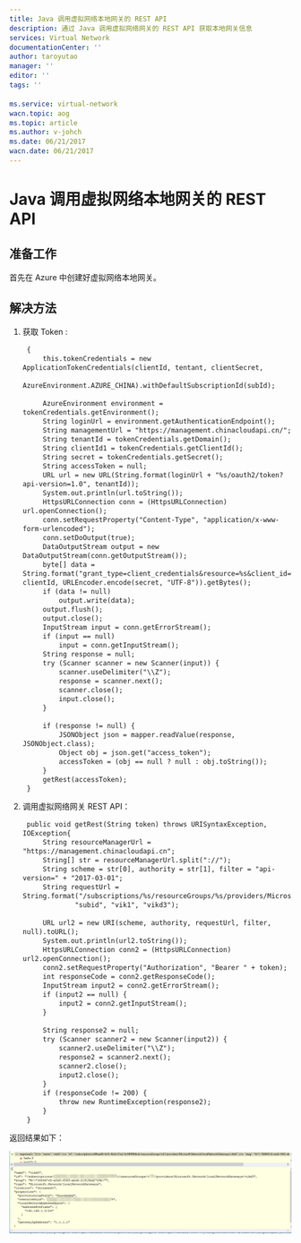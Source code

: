 ```yaml
---
title: Java 调用虚拟网络本地网关的 REST API
description: 通过 Java 调用虚拟网络网关的 REST API 获取本地网关信息
services: Virtual Network
documentationCenter: ''
author: taroyutao
manager: ''
editor: ''
tags: ''

ms.service: virtual-network
wacn.topic: aog
ms.topic: article
ms.author: v-johch
ms.date: 06/21/2017
wacn.date: 06/21/2017
---
```


# Java 调用虚拟网络本地网关的 REST API

## 准备工作

首先在 Azure 中创建好虚拟网络本地网关。

## 解决方法

1. 获取 Token :

        {
            this.tokenCredentials = new ApplicationTokenCredentials(clientId, tentant, clientSecret,
            AzureEnvironment.AZURE_CHINA).withDefaultSubscriptionId(subId);                   
                            
            AzureEnvironment environment = tokenCredentials.getEnvironment();
            String loginUrl = environment.getAuthenticationEndpoint();
            String managementUrl = "https://management.chinacloudapi.cn/"; 
            String tenantId = tokenCredentials.getDomain();
            String clientId1 = tokenCredentials.getClientId();
            String secret = tokenCredentials.getSecret();
            String accessToken = null;
            URL url = new URL(String.format(loginUrl + "%s/oauth2/token?api-version=1.0", tenantId));
            System.out.println(url.toString());
            HttpsURLConnection conn = (HttpsURLConnection) url.openConnection();
            conn.setRequestProperty("Content-Type", "application/x-www-form-urlencoded");
            conn.setDoOutput(true);
            DataOutputStream output = new DataOutputStream(conn.getOutputStream());
            byte[] data = String.format("grant_type=client_credentials&resource=%s&client_id=%s&client_secret=%s",managementUrl, clientId, URLEncoder.encode(secret, "UTF-8")).getBytes();
            if (data != null)
                output.write(data);
            output.flush();
            output.close();
            InputStream input = conn.getErrorStream();
            if (input == null)
                input = conn.getInputStream();
            String response = null;
            try (Scanner scanner = new Scanner(input)) {
                scanner.useDelimiter("\\Z");
                response = scanner.next();
                scanner.close();
                input.close();
            }
                
            if (response != null) {
                JSONObject json = mapper.readValue(response, JSONObject.class);
                Object obj = json.get("access_token");
                accessToken = (obj == null ? null : obj.toString());
            }
            getRest(accessToken);
        }

2. 调用虚拟网络网关 REST API：

        public void getRest(String token) throws URISyntaxException, IOException{
            String resourceManagerUrl = "https://management.chinacloudapi.cn";
            String[] str = resourceManagerUrl.split("://");
            String scheme = str[0], authority = str[1], filter = "api-version=" + "2017-03-01";
            String requestUrl = String.format("/subscriptions/%s/resourceGroups/%s/providers/Microsoft.Network/localNetworkGateways/%s?",
                    "subid", "vik1", "vikd3");
                
            URL url2 = new URI(scheme, authority, requestUrl, filter, null).toURL();
            System.out.println(url2.toString());
            HttpsURLConnection conn2 = (HttpsURLConnection) url2.openConnection();
            conn2.setRequestProperty("Authorization", "Bearer " + token);
            int responseCode = conn2.getResponseCode();
            InputStream input2 = conn2.getErrorStream();
            if (input2 == null) {
                input2 = conn2.getInputStream();
            }
                    
            String response2 = null;
            try (Scanner scanner2 = new Scanner(input2)) {
                scanner2.useDelimiter("\\Z");
                response2 = scanner2.next();
                scanner2.close();
                input2.close();
            }
            if (responseCode != 200) {
                throw new RuntimeException(response2);
            }
        }

返回结果如下：

![result](media/aog-virtual-network-howto-invoke-local-gateway-rest-api/result.png)